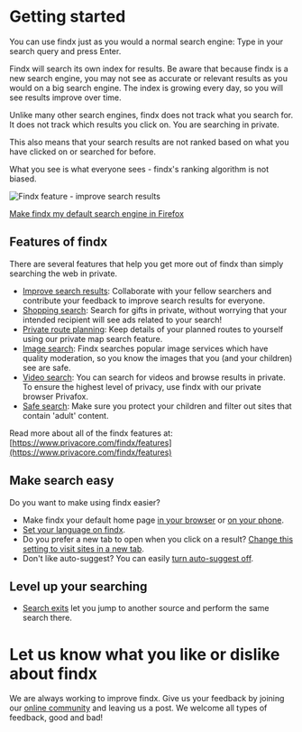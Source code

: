 # Getting started

You can use findx just as you would a normal search engine: Type in your search query and press Enter. 

Findx will search its own index for results. Be aware that because findx is a new search engine, you may not see as accurate or relevant results as you would on a big search engine. The index is growing every day, so you will see results improve over time. 

Unlike many other search engines, findx does not track what you search for. It does not track which results you click on. You are searching in private.

This also means that your search results are not ranked based on what you have clicked on or searched for before. 

What you see is what everyone sees - findx's ranking algorithm is not biased. 

![Findx feature - improve search results](https://help.findx.com/_media/findx_as_startpage_animation.gif)

[Make findx my default search engine in Firefox](/en/findxinfirefox)

## Features of findx 

There are several features that help you get more out of findx than simply searching the web in private. 

- [Improve search results](helpimprovesearch): Collaborate with your fellow searchers and contribute your feedback to improve search results for everyone.
- [Shopping search](shopping): Search for gifts in private, without worrying that your intended recipient will see ads related to your search!
- [Private route planning](maps): Keep details of your planned routes to yourself using our private map search feature.
- [Image search](image-index.md): Findx searches popular image services which have quality moderation, so you know the images that you (and your children) see are safe.
- [Video search](video-playback): You can search for videos and browse results in private. To ensure the highest level of privacy, use findx with our private browser Privafox.
- [Safe search](safesearch): Make sure you protect your children and filter out sites that contain 'adult' content. 

Read more about all of the findx features at: [https://www.privacore.com/findx/features](https://www.privacore.com/findx/features)

## Make search easy

Do you want to make using findx easier?

- Make findx your default home page [in your browser](findx-homepage) or [on your phone](findx-homepage-phone).
- [Set your language on findx](languagedetection).
- Do you prefer a new tab to open when you click on a result? [Change this setting to visit sites in a new tab](new-tab).
- Don't like auto-suggest? You can easily [turn auto-suggest off](auto-suggest).

## Level up your searching

- [Search exits](search-exits) let you jump to another source and perform the same search there.

# Let us know what you like or dislike about findx

We are always working to improve findx. Give us your feedback by joining our [online community](http://forum.privacore.com) and leaving us a post. We welcome all types of feedback, good and bad!
